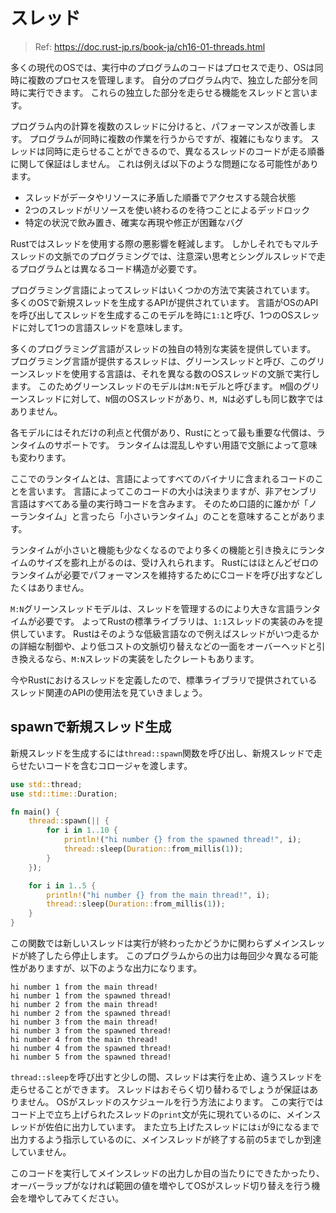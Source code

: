 # スレッド

> Ref: https://doc.rust-jp.rs/book-ja/ch16-01-threads.html

多くの現代のOSでは、実行中のプログラムのコードはプロセスで走り、OSは同時に複数のプロセスを管理します。
自分のプログラム内で、独立した部分を同時に実行できます。
これらの独立した部分を走らせる機能をスレッドと言います。

プログラム内の計算を複数のスレッドに分けると、パフォーマンスが改善します。
プログラムが同時に複数の作業を行うからですが、複雑にもなります。
スレッドは同時に走らせることができるので、異なるスレッドのコードが走る順番に関して保証はしません。
これは例えば以下のような問題になる可能性があります。

- スレッドがデータやリソースに矛盾した順番でアクセスする競合状態
- 2つのスレッドがリソースを使い終わるのを待つことによるデッドロック
- 特定の状況で飲み置き、確実な再現や修正が困難なバグ

Rustではスレッドを使用する際の悪影響を軽減します。
しかしそれでもマルチスレッドの文脈でのプログラミングでは、注意深い思考とシングルスレッドで走るプログラムとは異なるコード構造が必要です。

プログラミング言語によってスレッドはいくつかの方法で実装されています。
多くのOSで新規スレッドを生成するAPIが提供されています。
言語がOSのAPIを呼び出してスレッドを生成するこのモデルを時に`1:1`と呼び、1つのOSスレッドに対して1つの言語スレッドを意味します。

多くのプログラミング言語がスレッドの独自の特別な実装を提供しています。
プログラミング言語が提供するスレッドは、グリーンスレッドと呼び、このグリーンスレッドを使用する言語は、それを異なる数のOSスレッドの文脈で実行します。
このためグリーンスレッドのモデルは`M:N`モデルと呼びます。
`M`個のグリーンスレッドに対して、`N`個のOSスレッドがあり、`M, N`は必ずしも同じ数字ではありません。

各モデルにはそれだけの利点と代償があり、Rustにとって最も重要な代償は、ランタイムのサポートです。
ランタイムは混乱しやすい用語で文脈によって意味も変わります。

ここでのランタイムとは、言語によってすべてのバイナリに含まれるコードのことを言います。
言語によってこのコードの大小は決まりますが、非アセンブリ言語はすべてある量の実行時コードを含みます。
そのため口語的に誰かが「ノーランタイム」と言ったら「小さいランタイム」のことを意味することがあります。

ランタイムが小さいと機能も少なくなるのでより多くの機能と引き換えにランタイムのサイズを膨れ上がるのは、受け入れられます。
Rustにはほとんどゼロのランタイムが必要でパフォーマンスを維持するためにCコードを呼び出すなどしたくはありません。

`M:N`グリーンスレッドモデルは、スレッドを管理するのにより大きな言語ランタイムが必要です。
よってRustの標準ライブラリは、`1:1`スレッドの実装のみを提供しています。
Rustはそのような低級言語なので例えばスレッドがいつ走るかの詳細な制御や、より低コストの文脈切り替えなどの一面をオーバーヘッドと引き換えるなら、`M:N`スレッドの実装をしたクレートもあります。

今やRustにおけるスレッドを定義したので、標準ライブラリで提供されているスレッド関連のAPIの使用法を見ていきましょう。

## spawnで新規スレッド生成

新規スレッドを生成するには`thread::spawn`関数を呼び出し、新規スレッドで走らせたいコードを含むコロージャを渡します。

```rust
use std::thread;
use std::time::Duration;

fn main() {
    thread::spawn(|| {
        for i in 1..10 {
            println!("hi number {} from the spawned thread!", i);
            thread::sleep(Duration::from_millis(1));
        }
    });

    for i in 1..5 {
        println!("hi number {} from the main thread!", i);
        thread::sleep(Duration::from_millis(1));
    }
}
```

この関数では新しいスレッドは実行が終わったかどうかに関わらずメインスレッドが終了したら停止します。
このプログラムからの出力は毎回少々異なる可能性がありますが、以下のような出力になります。

```
hi number 1 from the main thread!
hi number 1 from the spawned thread!
hi number 2 from the main thread!
hi number 2 from the spawned thread!
hi number 3 from the main thread!
hi number 3 from the spawned thread!
hi number 4 from the main thread!
hi number 4 from the spawned thread!
hi number 5 from the spawned thread!
```

`thread::sleep`を呼び出すと少しの間、スレッドは実行を止め、違うスレッドを走らせることができます。
スレッドはおそらく切り替わるでしょうが保証はありません。 OSがスレッドのスケジュールを行う方法によります。
この実行ではコード上で立ち上げられたスレッドの`print`文が先に現れているのに、メインスレッドが佐伯に出力しています。
また立ち上げたスレッドには`i`が9になるまで出力するよう指示しているのに、メインスレッドが終了する前の5までしか到達していません。

このコードを実行してメインスレッドの出力しか目の当たりにできたかったり、オーバーラップがなければ範囲の値を増やしてOSがスレッド切り替えを行う機会を増やしてみてください。
